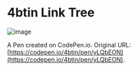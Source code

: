 # 4btin Link Tree

![image](https://github.com/4btin/Link-Tree/assets/136545588/45cce3b9-c340-4c5f-936f-dc44447f7628)

A Pen created on CodePen.io. Original URL: [https://codepen.io/4btin/pen/yLQbEON](https://codepen.io/4btin/pen/yLQbEON).

